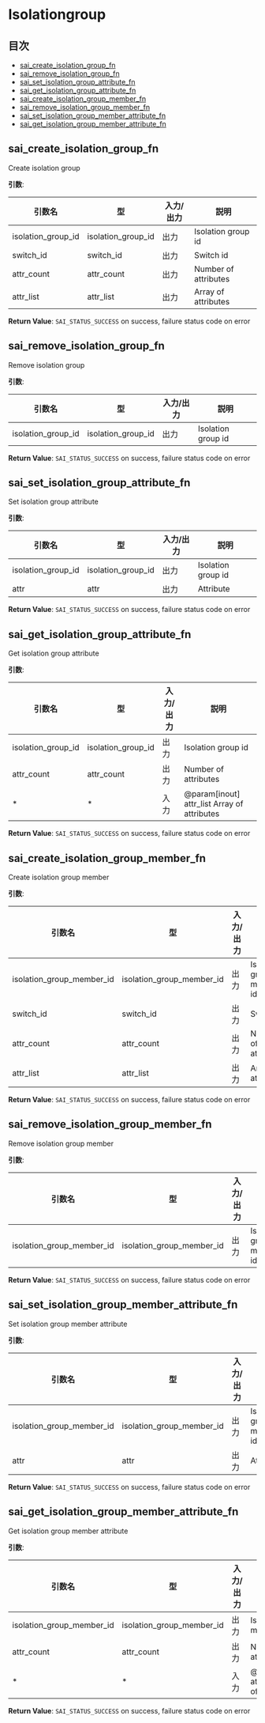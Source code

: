 # Isolationgroup
## 目次

- [sai_create_isolation_group_fn](#sai_create_isolation_group_fn)
- [sai_remove_isolation_group_fn](#sai_remove_isolation_group_fn)
- [sai_set_isolation_group_attribute_fn](#sai_set_isolation_group_attribute_fn)
- [sai_get_isolation_group_attribute_fn](#sai_get_isolation_group_attribute_fn)
- [sai_create_isolation_group_member_fn](#sai_create_isolation_group_member_fn)
- [sai_remove_isolation_group_member_fn](#sai_remove_isolation_group_member_fn)
- [sai_set_isolation_group_member_attribute_fn](#sai_set_isolation_group_member_attribute_fn)
- [sai_get_isolation_group_member_attribute_fn](#sai_get_isolation_group_member_attribute_fn)



## sai_create_isolation_group_fn
Create isolation group

**引数**:

| 引数名 | 型 | 入力/出力 | 説明 |
|--------|----------|-----------|------|
| isolation_group_id | isolation_group_id | 出力 | Isolation group id |
| switch_id | switch_id | 出力 | Switch id |
| attr_count | attr_count | 出力 | Number of attributes |
| attr_list | attr_list | 出力 | Array of attributes |

**Return Value**: `SAI_STATUS_SUCCESS` on success, failure status code on error


## sai_remove_isolation_group_fn
Remove isolation group

**引数**:

| 引数名 | 型 | 入力/出力 | 説明 |
|--------|----------|-----------|------|
| isolation_group_id | isolation_group_id | 出力 | Isolation group id |

**Return Value**: `SAI_STATUS_SUCCESS` on success, failure status code on error


## sai_set_isolation_group_attribute_fn
Set isolation group attribute

**引数**:

| 引数名 | 型 | 入力/出力 | 説明 |
|--------|----------|-----------|------|
| isolation_group_id | isolation_group_id | 出力 | Isolation group id |
| attr | attr | 出力 | Attribute |

**Return Value**: `SAI_STATUS_SUCCESS` on success, failure status code on error


## sai_get_isolation_group_attribute_fn
Get isolation group attribute

**引数**:

| 引数名 | 型 | 入力/出力 | 説明 |
|--------|----------|-----------|------|
| isolation_group_id | isolation_group_id | 出力 | Isolation group id |
| attr_count | attr_count | 出力 | Number of attributes |
| * | * | 入力 | @param[inout] attr_list Array of attributes |

**Return Value**: `SAI_STATUS_SUCCESS` on success, failure status code on error


## sai_create_isolation_group_member_fn
Create isolation group member

**引数**:

| 引数名 | 型 | 入力/出力 | 説明 |
|--------|----------|-----------|------|
| isolation_group_member_id | isolation_group_member_id | 出力 | Isolation group member id |
| switch_id | switch_id | 出力 | Switch ID |
| attr_count | attr_count | 出力 | Number of attributes |
| attr_list | attr_list | 出力 | Array of attributes |

**Return Value**: `SAI_STATUS_SUCCESS` on success, failure status code on error


## sai_remove_isolation_group_member_fn
Remove isolation group member

**引数**:

| 引数名 | 型 | 入力/出力 | 説明 |
|--------|----------|-----------|------|
| isolation_group_member_id | isolation_group_member_id | 出力 | Isolation group member id |

**Return Value**: `SAI_STATUS_SUCCESS` on success, failure status code on error


## sai_set_isolation_group_member_attribute_fn
Set isolation group member attribute

**引数**:

| 引数名 | 型 | 入力/出力 | 説明 |
|--------|----------|-----------|------|
| isolation_group_member_id | isolation_group_member_id | 出力 | Isolation group member id |
| attr | attr | 出力 | Attribute |

**Return Value**: `SAI_STATUS_SUCCESS` on success, failure status code on error


## sai_get_isolation_group_member_attribute_fn
Get isolation group member attribute

**引数**:

| 引数名 | 型 | 入力/出力 | 説明 |
|--------|----------|-----------|------|
| isolation_group_member_id | isolation_group_member_id | 出力 | Isolation group member id |
| attr_count | attr_count | 出力 | Number of attributes |
| * | * | 入力 | @param[inout] attr_list Array of attributes |

**Return Value**: `SAI_STATUS_SUCCESS` on success, failure status code on error


